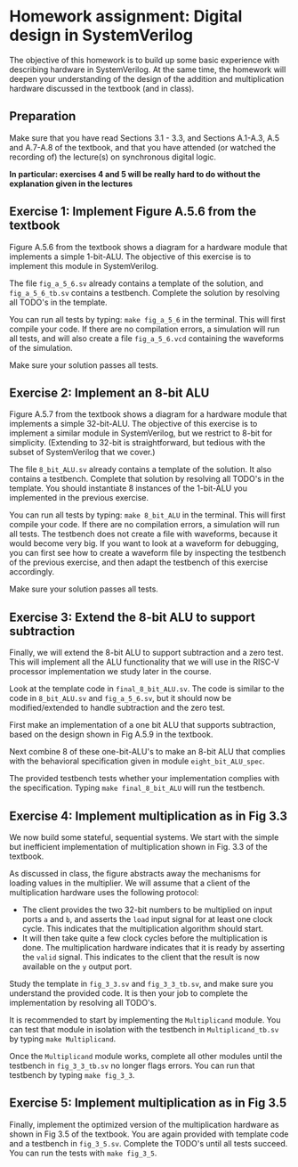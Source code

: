 # Homework assignment: Digital design in SystemVerilog

The objective of this homework is to build up some basic experience with
describing hardware in SystemVerilog. At the same time, the homework will
deepen your understanding of the design of the addition and multiplication
hardware discussed in the textbook (and in class).

## Preparation

Make sure that you have read Sections 3.1 - 3.3, and Sections A.1-A.3, A.5 and
A.7-A.8 of the textbook, and that you have attended (or watched the recording
of) the lecture(s) on synchronous digital logic.

**In particular: exercises 4 and 5 will be really hard to do without the
explanation given in the lectures**

## Exercise 1: Implement Figure A.5.6 from the textbook

Figure A.5.6 from the textbook shows a diagram for a hardware module that
implements a simple 1-bit-ALU. The objective of this exercise is to implement
this module in SystemVerilog.

The file `fig_a_5_6.sv` already contains a template of the solution, and
`fig_a_5_6_tb.sv` contains a testbench. Complete the solution by resolving all
TODO's in the template.

You can run all tests by typing: `make fig_a_5_6` in the terminal. This will
first compile your code. If there are no compilation errors, a simulation will
run all tests, and will also create a file `fig_a_5_6.vcd` containing the
waveforms of the simulation.

Make sure your solution passes all tests.

## Exercise 2: Implement an 8-bit ALU

Figure A.5.7 from the textbook shows a diagram for a hardware module that
implements a simple 32-bit-ALU. The objective of this exercise is to implement a
similar module in SystemVerilog, but we restrict to 8-bit for simplicity.
(Extending to 32-bit is straightforward, but tedious with the subset of
SystemVerilog that we cover.)

The file `8_bit_ALU.sv` already contains a template of the solution. It also
contains a testbench. Complete that solution by resolving all TODO's in the
template. You
should instantiate 8 instances of the 1-bit-ALU you implemented in the previous
exercise.

You can run all tests by typing: `make 8_bit_ALU` in the terminal. This will
first compile your code. If there are no compilation errors, a simulation will
run all tests. The testbench does not create a file with waveforms, because it
would become very big. If you want to look at a waveform for debugging, you can 
first see how to create a waveform file by inspecting the testbench of the
previous exercise, and then adapt the testbench of this exercise accordingly.

Make sure your solution passes all tests.

## Exercise 3: Extend the 8-bit ALU to support subtraction

Finally, we will extend the 8-bit ALU to support subtraction and a zero test.
This will implement all the ALU functionality that we will use in the RISC-V
processor implementation we study later in the course.

Look at the template code in `final_8_bit_ALU.sv`. The code is similar to the
code in `8_bit_ALU.sv` and `fig_a_5_6.sv`, but it should now be
modified/extended to handle subtraction and the zero test.

First make an implementation of a one bit ALU that supports subtraction, based
on the design shown in Fig A.5.9 in the textbook.

Next combine 8 of these one-bit-ALU's to make an 8-bit ALU that complies with
the behavioral specification given in module `eight_bit_ALU_spec`.

The provided testbench tests whether your implementation complies with the
specification. Typing `make final_8_bit_ALU` will run the testbench.

## Exercise 4: Implement multiplication as in Fig 3.3

We now build some stateful, sequential systems. We start with the simple but
inefficient implementation of multiplication shown in Fig. 3.3 of the textbook.

As discussed in class, the figure abstracts away the mechanisms for loading
values in the multiplier. We will assume that a client of the multiplication
hardware uses the following protocol:

- The client provides the two 32-bit numbers to be multiplied on input ports `a`
  and `b`, and asserts the `load` input signal for at least one clock cycle.
  This indicates that the multiplication algorithm should start.
- It will then take quite a few clock cycles before the multiplication is done.
  The multiplication hardware indicates that it is ready by asserting the
  `valid` signal. This indicates to the client that the result is now available
  on the `y` output port.

Study the template in `fig_3_3.sv` and `fig_3_3_tb.sv`, and make sure you
understand the provided code. It is then your job to complete the implementation
by resolving all TODO's.

It is recommended to start by implementing the `Multiplicand` module. You can
test that module in isolation with the testbench in `Multiplicand_tb.sv` by
typing `make Multiplicand`.

Once the `Multiplicand` module works, complete all other modules until the
testbench in `fig_3_3_tb.sv` no longer flags errors. You can run that testbench
by typing `make fig_3_3`.

## Exercise 5: Implement multiplication as in Fig 3.5

Finally, implement the optimized version of the multiplication hardware as shown
in Fig 3.5 of the textbook. You are again provided with template code and a
testbench in `fig_3_5.sv`. Complete the TODO's until all tests succeed. You can
run the tests with `make fig_3_5`.
